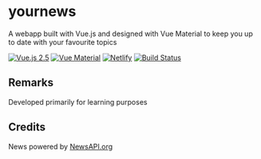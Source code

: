 # yournews
A webapp built with Vue.js and designed with Vue Material to keep you up to date with your favourite topics

<p align="center">

[![Vue.js 2.5](https://img.shields.io/badge/Vue.js-2.5-brightgreen.svg)](https://vuejs.org/)
[![Vue Material](https://img.shields.io/badge/Vue%20Material-1.0.0%20beta-brightgreen.svg)](https://vuematerial.io/)
[![Netlify](https://img.shields.io/badge/deployed%20on-Netlify-brightgreen.svg)](https://yournews.netlify.com/)
[![Build Status](https://travis-ci.org/sebbrn/yournews.svg?branch=master)](https://travis-ci.org/sebbrn/yournews)

</p>

## Remarks
Developed primarily for learning purposes

## Credits
News powered by [NewsAPI.org](https://newsapi.org/)

